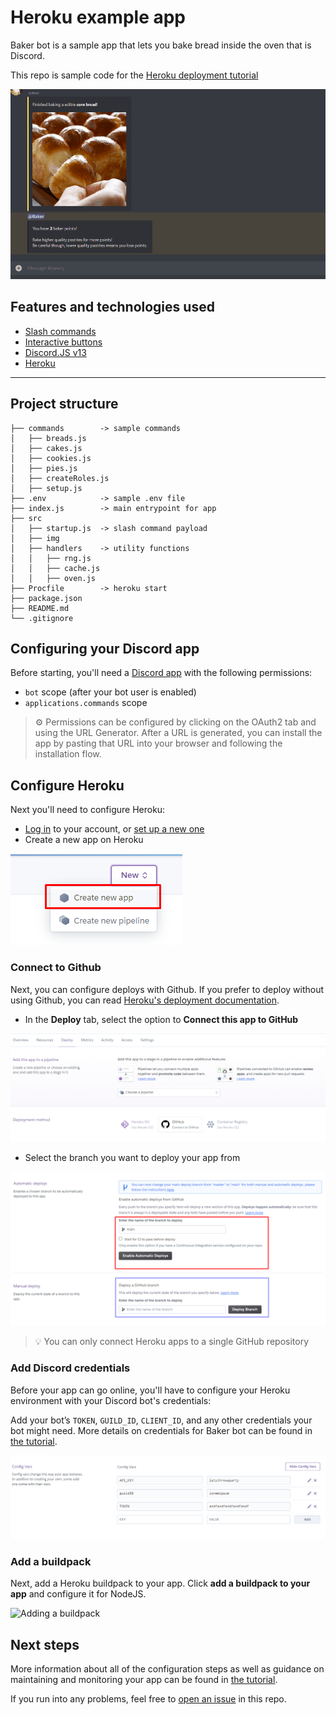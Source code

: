 # Heroku example app

Baker bot is a sample app that lets you bake bread inside the oven that is Discord.

This repo is sample code for the [Heroku deployment tutorial](https://discord.com/developers/docs/tutorials/hosting-on-heroku)

![bread](./src/img/heroku-baking.gif)

## Features and technologies used

- [Slash commands](https://discord.com/developers/docs/interactions/application-commands)
- [Interactive buttons](https://discord.com/developers/docs/interactions/message-components#buttons)
- [Discord.JS v13](https://discord.js.org/#/)
- [Heroku](https://www.heroku.com/)

---

## Project structure

```
├── commands        -> sample commands
│   ├── breads.js
│   ├── cakes.js
│   ├── cookies.js
│   ├── pies.js
│   ├── createRoles.js
│   ├── setup.js
├── .env            -> sample .env file
├── index.js        -> main entrypoint for app
├── src    
│   ├── startup.js  -> slash command payload
│   ├── img
│   ├── handlers    -> utility functions
│   │   ├── rng.js
│   │   ├── cache.js
│   │   ├── oven.js
├── Procfile        -> heroku start
├── package.json
├── README.md
└── .gitignore
```

## Configuring your Discord app

Before starting, you'll need a [Discord app](https://discord.com/developers/applications) with the following permissions:

- `bot` scope (after your bot user is enabled)
- `applications.commands` scope
  
> ⚙️ Permissions can be configured by clicking on the OAuth2 tab and using the URL Generator. After a URL is generated, you can install the app by pasting that URL into your browser and following the installation flow.

## Configure Heroku

Next you'll need to configure Heroku:

- [Log in](https://id.heroku.com/login) to your account, or [set up a new one](https://signup.heroku.com/)
- Create a new app on Heroku

![create Heroku app](./src/img/heroku-login.png)

### Connect to Github

Next, you can configure deploys with Github. If you prefer to deploy without using Github, you can read [Heroku's deployment documentation](https://devcenter.heroku.com/categories/deployment).

- In the **Deploy** tab, select the option to **Connect this app to GitHub**

![add Github to Heroku app](./src/img/heroku-connectGH.png)

- Select the branch you want to deploy your app from

![deploy Heroku app](./src/img/heroku-deploy.png)

> 💡 You can only connect Heroku apps to a single GitHub repository

### Add Discord credentials

Before your app can go online, you'll have to configure your Heroku environment with your Discord bot's credentials:

Add your bot’s `TOKEN`, `GUILD_ID`, `CLIENT_ID`, and any other credentials your bot might need. More details on credentials for Baker bot can be found in [the tutorial](https://discord.com/developers/docs/tutorials/hosting-on-heroku).

![Heroku config variables](./src/img/heroku-configVars.png)

### Add a buildpack

Next, add a Heroku buildpack to your app. Click **add a buildpack to your app** and configure it for NodeJS.

![Adding a buildpack](heroku-buildpack.png)

## Next steps

More information about all of the configuration steps as well as guidance on maintaining and monitoring your app can be found in [the tutorial](https://discord.com/developers/docs/tutorials/hosting-on-heroku).

If you run into any problems, feel free to [open an issue](https://github.com/discord/heroku-sample-app/issues) in this repo.